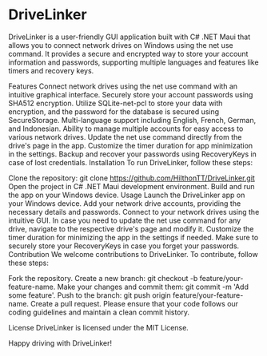 # DriveLinker
DriveLinker is a user-friendly GUI application built with C# .NET Maui that allows you to connect network drives on Windows using the net use command. It provides a secure and encrypted way to store your account information and passwords, supporting multiple languages and features like timers and recovery keys.

Features
Connect network drives using the net use command with an intuitive graphical interface.
Securely store your account passwords using SHA512 encryption.
Utilize SQLite-net-pcl to store your data with encryption, and the password for the database is secured using SecureStorage.
Multi-language support including English, French, German, and Indonesian.
Ability to manage multiple accounts for easy access to various network drives.
Update the net use command directly from the drive's page in the app.
Customize the timer duration for app minimization in the settings.
Backup and recover your passwords using RecoveryKeys in case of lost credentials.
Installation
To run DriveLinker, follow these steps:

Clone the repository: git clone https://github.com/HilthonTT/DriveLinker.git
Open the project in C# .NET Maui development environment.
Build and run the app on your Windows device.
Usage
Launch the DriveLinker app on your Windows device.
Add your network drive accounts, providing the necessary details and passwords.
Connect to your network drives using the intuitive GUI.
In case you need to update the net use command for any drive, navigate to the respective drive's page and modify it.
Customize the timer duration for minimizing the app in the settings if needed.
Make sure to securely store your RecoveryKeys in case you forget your passwords.
Contribution
We welcome contributions to DriveLinker. To contribute, follow these steps:

Fork the repository.
Create a new branch: git checkout -b feature/your-feature-name.
Make your changes and commit them: git commit -m 'Add some feature'.
Push to the branch: git push origin feature/your-feature-name.
Create a pull request.
Please ensure that your code follows our coding guidelines and maintain a clean commit history.

License
DriveLinker is licensed under the MIT License.

Happy driving with DriveLinker!
